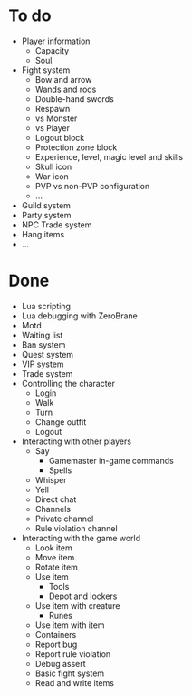 # To do

- Player information
	- Capacity
	- Soul
- Fight system
	- Bow and arrow
	- Wands and rods
	- Double-hand swords
	- Respawn
	- vs Monster
	- vs Player
	- Logout block
	- Protection zone block
	- Experience, level, magic level and skills
	- Skull icon
	- War icon
	- PVP vs non-PVP configuration
	- ...
- Guild system
- Party system
- NPC Trade system
- Hang items
- ...

# Done

- Lua scripting
- Lua debugging with ZeroBrane
- Motd
- Waiting list
- Ban system
- Quest system
- VIP system
- Trade system
- Controlling the character 
	- Login
	- Walk
	- Turn
	- Change outfit
	- Logout
- Interacting with other players
	- Say
		- Gamemaster in-game commands
		- Spells
	- Whisper
	- Yell
	- Direct chat
	- Channels
	- Private channel
	- Rule violation channel
- Interacting with the game world 
	- Look item 
	- Move item
	- Rotate item
	- Use item
		- Tools
		- Depot and lockers
	- Use item with creature
		- Runes
	- Use item with item
	- Containers
	- Report bug
	- Report rule violation
	- Debug assert
	- Basic fight system
	- Read and write items